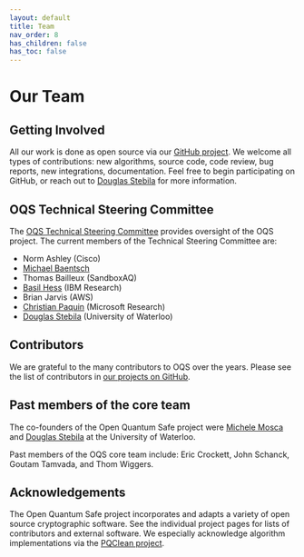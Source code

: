 ```yaml
---
layout: default
title: Team
nav_order: 8
has_children: false
has_toc: false
---
```


# Our Team

## Getting Involved

All our work is done as open source via our [GitHub project](https://github.com/open-quantum-safe).  We welcome all types of contributions: new algorithms, source code, code review, bug reports, new integrations, documentation.  Feel free to begin participating on GitHub, or reach out to [Douglas Stebila](https://www.douglas.stebila.ca/research/) for more information.

## OQS Technical Steering Committee

The [OQS Technical Steering Committee](https://github.com/open-quantum-safe/tsc) provides oversight of the OQS project.  The current members of the Technical Steering Committee are:

- Norm Ashley <span class="text-grey-dk-000">(Cisco)</span>
- [Michael Baentsch](https://baentsch.ch/)
- Thomas Bailleux <span class="text-grey-dk-000">(SandboxAQ)</span>
- [Basil Hess](https://research.ibm.com/people/basil-hess) <span class="text-grey-dk-000">(IBM Research)</span>
- Brian Jarvis <span class="text-grey-dk-000">(AWS)</span>
- [Christian Paquin](https://www.microsoft.com/en-us/research/people/cpaquin/) <span class="text-grey-dk-000">(Microsoft Research)</span>
- [Douglas Stebila](https://www.douglas.stebila.ca/research/) <span class="text-grey-dk-000">(University of Waterloo)</span>

## Contributors

We are grateful to the many contributors to OQS over the years.  Please see the list of contributors in [our projects on GitHub](https://github.com/open-quantum-safe/).

## Past members of the core team

The co-founders of the Open Quantum Safe project were [Michele Mosca](http://faculty.iqc.uwaterloo.ca/mmosca/) and [Douglas Stebila](https://www.douglas.stebila.ca/research/) at the University of Waterloo.

Past members of the OQS core team include: Eric Crockett, John Schanck, Goutam Tamvada, and Thom Wiggers.

## Acknowledgements

The Open Quantum Safe project incorporates and adapts a variety of open source cryptographic software.  See the individual project pages for lists of contributors and external software.  We especially acknowledge algorithm implementations via the [PQClean project](https://github.com/PQClean/PQClean).
